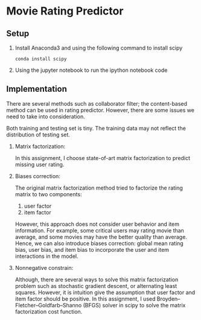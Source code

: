 # Movie Rating Predictor

## Setup

1. Install Anaconda3 and using the following command to install scipy

    ```
    conda install scipy
    
    ```

2. Using the jupyter notebook to run the ipython notebook code

## Implementation

There are several methods such as collaborator filter; the content-based method can be used in rating predictor. However, there are some issues we need to take into consideration.

Both training and testing set is tiny. The training data may not reflect the distribution of testing set.

1. Matrix factorization: 

    In this assignment, I choose state-of-art matrix factorization to predict missing user rating. 

2. Biases correction:

    The original matrix factorization method tried to factorize the rating matrix to two components: 
    1. user factor 
    2. item factor
    
    However, this approach does not consider user behavior and item information. 
    For example, some critical users may rating movie than average, and some movies may have the better quality than average. Hence, we can also introduce biases correction: global mean rating bias, user bias, and item bias to incorporate the user and item interactions in the model.

3. Nonnegative constrain: 
    
    Although, there are several ways to solve this matrix factorization problem such as stochastic gradient descent, or alternating least squares. However, it is intuition give the assumption that user factor and item factor should be positive. In this assignment, I used Broyden–Fletcher–Goldfarb–Shanno (BFGS) solver in scipy to solve the matrix factorization cost function.
